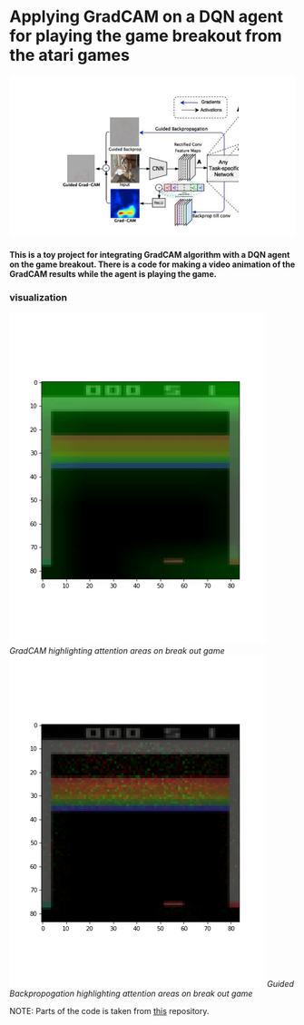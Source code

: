 # Applying GradCAM on a DQN agent for playing the game breakout from the atari games

![gradcam](gradcam.png)

#### This is a toy project for integrating GradCAM algorithm with a DQN agent on the game breakout. There is a code for making a video animation of the GradCAM results while the agent is playing the game.
### visualization
![gradcam-breakout](GradCAM.gif)*GradCAM highlighting attention areas on break out game*
![gbp-breakout](GuidedBackpropogation.gif) *Guided Backpropogation highlighting attention areas on break out game*

 NOTE: Parts of the code is taken from [this](https://github.com/Mateus224/Visual-Explanation-in-Deep-Reinforcement-Learning) repository.
